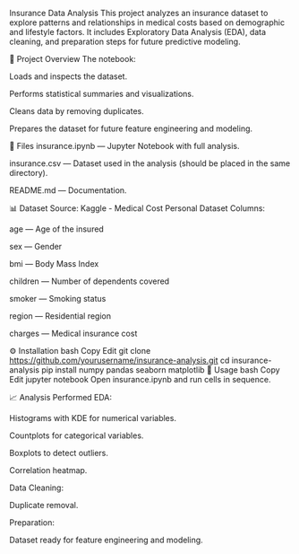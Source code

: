Insurance Data Analysis
This project analyzes an insurance dataset to explore patterns and relationships in medical costs based on demographic and lifestyle factors. It includes Exploratory Data Analysis (EDA), data cleaning, and preparation steps for future predictive modeling.

📌 Project Overview
The notebook:

Loads and inspects the dataset.

Performs statistical summaries and visualizations.

Cleans data by removing duplicates.

Prepares the dataset for future feature engineering and modeling.

📂 Files
insurance.ipynb — Jupyter Notebook with full analysis.

insurance.csv — Dataset used in the analysis (should be placed in the same directory).

README.md — Documentation.

📊 Dataset
Source: Kaggle - Medical Cost Personal Dataset
Columns:

age — Age of the insured

sex — Gender

bmi — Body Mass Index

children — Number of dependents covered

smoker — Smoking status

region — Residential region

charges — Medical insurance cost

⚙️ Installation
bash
Copy
Edit
git clone https://github.com/yourusername/insurance-analysis.git
cd insurance-analysis
pip install numpy pandas seaborn matplotlib
🚀 Usage
bash
Copy
Edit
jupyter notebook
Open insurance.ipynb and run cells in sequence.

📈 Analysis Performed
EDA:

Histograms with KDE for numerical variables.

Countplots for categorical variables.

Boxplots to detect outliers.

Correlation heatmap.

Data Cleaning:

Duplicate removal.

Preparation:

Dataset ready for feature engineering and modeling.
